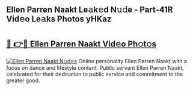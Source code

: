 ## Ellen Parren Naakt Le𝚊k𝚎d N𝚞𝚍e - Part-41R Vid𝚎o Le𝚊ks Photos yHKaz

# <h2><a href="http://fb0ujr.evod.top/?m=Ellen+Parren+Naakt">🔗 👉🔴 Ellen Parren Naakt Vid𝚎o Ph𝚘t𝚘s</a></h2>

[![Ellen Parren Naakt N𝚞d𝚎s](https://i.imgur.com/8V9OHl7.gif)](http://fb0ujr.evod.top/?m=Ellen+Parren+Naakt)
Online personality Ellen Parren Naakt with a focus on dance and lifestyle content. Public servant Ellen Parren Naakt, celebrated for their dedication to public service and commitment to the greater good. 
